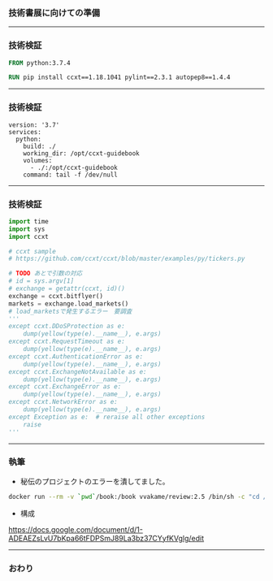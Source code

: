 ### 技術書展に向けての準備


---


### 技術検証

```dockerfile
FROM python:3.7.4

RUN pip install ccxt==1.18.1041 pylint==2.3.1 autopep8==1.4.4
```

---

### 技術検証


```docker-compose
version: '3.7'
services:
  python:
    build: ./
    working_dir: /opt/ccxt-guidebook
    volumes:
      - ./:/opt/ccxt-guidebook
    command: tail -f /dev/null
```

---


### 技術検証

```python
import time
import sys
import ccxt

# ccxt sample
# https://github.com/ccxt/ccxt/blob/master/examples/py/tickers.py

# TODO あとで引数の対応
# id = sys.argv[1]
# exchange = getattr(ccxt, id)()
exchange = ccxt.bitflyer()
markets = exchange.load_markets()
# load_marketsで発生するエラー　要調査
'''
except ccxt.DDoSProtection as e:
    dump(yellow(type(e).__name__), e.args)
except ccxt.RequestTimeout as e:
    dump(yellow(type(e).__name__), e.args)
except ccxt.AuthenticationError as e:
    dump(yellow(type(e).__name__), e.args)
except ccxt.ExchangeNotAvailable as e:
    dump(yellow(type(e).__name__), e.args)
except ccxt.ExchangeError as e:
    dump(yellow(type(e).__name__), e.args)
except ccxt.NetworkError as e:
    dump(yellow(type(e).__name__), e.args)
except Exception as e:  # reraise all other exceptions
    raise
'''
```

---


### 執筆

- 秘伝のプロジェクトのエラーを潰してました。

```sh
docker run --rm -v `pwd`/book:/book vvakame/review:2.5 /bin/sh -c "cd /book && review-pdfmaker config.yml"
```

- 構成

https://docs.google.com/document/d/1-ADEAEZsLvU7bKpa66tFDPSmJ89La3bz37CYyfKVglg/edit



---


### おわり
